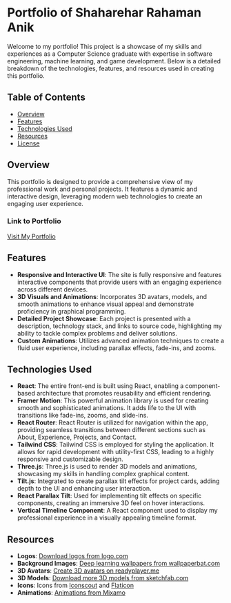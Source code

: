 # Portfolio of Shaharehar Rahaman Anik

Welcome to my portfolio! This project is a showcase of my skills and experiences as a Computer Science graduate with expertise in software engineering, machine learning, and game development. Below is a detailed breakdown of the technologies, features, and resources used in creating this portfolio.

## Table of Contents

- [Overview](#overview)
- [Features](#features)
- [Technologies Used](#technologies-used)
- [Resources](#resources)
- [License](#license)

## Overview

This portfolio is designed to provide a comprehensive view of my professional work and personal projects. It features a dynamic and interactive design, leveraging modern web technologies to create an engaging user experience.

### Link to Portfolio

[Visit My Portfolio](https://shahareharrahamananik.netlify.app/)

## Features

- **Responsive and Interactive UI**: The site is fully responsive and features interactive components that provide users with an engaging experience across different devices.
- **3D Visuals and Animations**: Incorporates 3D avatars, models, and smooth animations to enhance visual appeal and demonstrate proficiency in graphical programming.
- **Detailed Project Showcase**: Each project is presented with a description, technology stack, and links to source code, highlighting my ability to tackle complex problems and deliver solutions.
- **Custom Animations**: Utilizes advanced animation techniques to create a fluid user experience, including parallax effects, fade-ins, and zooms.

## Technologies Used

- **React**: The entire front-end is built using React, enabling a component-based architecture that promotes reusability and efficient rendering.
- **Framer Motion**: This powerful animation library is used for creating smooth and sophisticated animations. It adds life to the UI with transitions like fade-ins, zooms, and slide-ins.
- **React Router**: React Router is utilized for navigation within the app, providing seamless transitions between different sections such as About, Experience, Projects, and Contact.
- **Tailwind CSS**: Tailwind CSS is employed for styling the application. It allows for rapid development with utility-first CSS, leading to a highly responsive and customizable design.
- **Three.js**: Three.js is used to render 3D models and animations, showcasing my skills in handling complex graphical content.
- **Tilt.js**: Integrated to create parallax tilt effects for project cards, adding depth to the UI and enhancing user interaction.
- **React Parallax Tilt**: Used for implementing tilt effects on specific components, creating an immersive 3D feel on hover interactions.
- **Vertical Timeline Component**: A React component used to display my professional experience in a visually appealing timeline format.

## Resources

- **Logos**: [Download logos from logo.com](https://-logo.com)
- **Background Images**: [Deep learning wallpapers from wallpaperbat.com](https://wallpaperbat.com/deep-learning-wallpapers)
- **3D Avatars**: [Create 3D avatars on readyplayer.me](https://readyplayer.me)
- **3D Models**: [Download more 3D models from sketchfab.com](https://sketchfab.com)
- **Icons**: Icons from [Iconscout](https://iconscout.com) and [Flaticon](https://flaticon.com)
- **Animations**: [Animations from Mixamo](https://mixamo.com)
